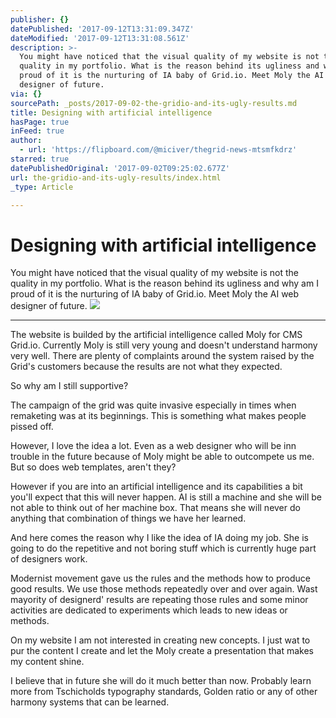 ```yaml
---
publisher: {}
datePublished: '2017-09-12T13:31:09.347Z'
dateModified: '2017-09-12T13:31:08.561Z'
description: >-
  You might have noticed that the visual quality of my website is not the
  quality in my portfolio. What is the reason behind its ugliness and why am I
  proud of it is the nurturing of IA baby of Grid.io. Meet Moly the AI web
  designer of future.
via: {}
sourcePath: _posts/2017-09-02-the-gridio-and-its-ugly-results.md
title: Designing with artificial intelligence
hasPage: true
inFeed: true
author:
  - url: 'https://flipboard.com/@miciver/thegrid-news-mtsmfkdrz'
starred: true
datePublishedOriginal: '2017-09-02T09:25:02.677Z'
url: the-gridio-and-its-ugly-results/index.html
_type: Article

---
```

# Designing with artificial intelligence

You might have noticed that the visual quality of my website is not the quality in my portfolio. What is the reason behind its ugliness and why am I proud of it is the nurturing of IA baby of Grid.io. Meet Moly the AI web designer of future.
![](https://the-grid-user-content.s3-us-west-2.amazonaws.com/b007fbc1-9edc-4af3-9540-4db9ed4f94c1.jpg)

---

The website is builded by the artificial intelligence called Moly for CMS Grid.io. Currently Moly is still very young and doesn't understand harmony very well. There are plenty of complaints around the system raised by the Grid's customers because the results are not what they expected.

So why am I still supportive?

The campaign of the grid was quite invasive especially in times when remaketing was at its beginnings. This is something what makes people pissed off.

However, I love the idea a lot. Even as a web designer who will be inn trouble in the future because of Moly might be able to outcompete us me. But so does web templates, aren't they?

However if you are into an artificial intelligence and its capabilities a bit you'll expect that this will never happen. AI is still a machine and she will be not able to think out of her machine box. That means she will never do anything that combination of things we have her learned.

And here comes the reason why I like the idea of IA doing my job. She is going to do the repetitive and not boring stuff which is currently huge part of designers work.

Modernist movement gave us the rules and the methods how to produce good results. We use those methods repeatedly over and over again. Wast mayority of designerd' results are repeating those rules and some minor activities are dedicated to experiments which leads to new ideas or methods.

On my website I am not interested in creating new concepts. I just wat to pur the content I create and let the Moly create a presentation that makes my content shine.

I believe that in future she will do it much better than now. Probably learn more from Tschicholds typography standards, Golden ratio or any of other harmony systems that can be learned.